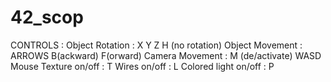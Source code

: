 # 42_scop

CONTROLS :
			  Object Rotation	:	X	Y	Z	H (no rotation)
			  Object Movement	:	ARROWS	B(ackward)	F(orward)
			  Camera Movement	:	M (de/activate)	WASD	Mouse
			  Texture on/off		:	T
			  Wires on/off		:	L
			  Colored light on/off	:	P 
